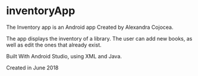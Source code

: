 # inventoryApp

The Inventory app is an Android app Created by Alexandra Cojocea.

The app displays the inventory of a library. The user can add new books, as well as edit the ones that already exist.

Built With Android Studio, using XML and Java.

Created in June 2018
